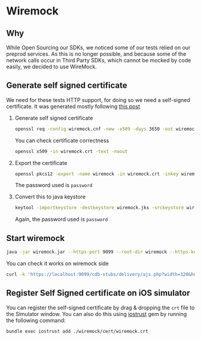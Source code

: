 # Wiremock

## Why

While Open Sourcing our SDKs, we noticed some of our tests relied on our preprod
services. As this is no longer possible, and because some of the network calls
occur in Third Party SDKs, which cannot be mocked by code easily, we decided to
use WireMock.

## Generate self signed certificate

We need for these tests HTTP support, for doing so we need a self-signed
certificate. It was generated mostly following [this post][ios-self-signed]

1. Generate self signed certificate
    ```sh
    openssl req -config wiremock.cnf -new -x509 -days 3650 -out wiremock.crt
    ```
    You can check certificate correctness
    ```sh
    openssl x509 -in wiremock.crt -text -noout
    ```

2. Export the certificate
    ```sh
    openssl pkcs12 -export -name wiremock -in wiremock.crt -inkey wiremock.key -out wiremock.p12
    ```
    The password used is `password`

3. Convert this to java keystore
    ```sh
    keytool -importkeystore -destkeystore wiremock.jks -srckeystore wiremock.p12 -srcstoretype pkcs12 -alias wiremock
    ```
    Again, the password used is `password`

## Start wiremock

```sh
java -jar wiremock.jar --https-port 9099 --root-dir wiremock --https-keystore wiremock/cert/wiremock.jks --keystore-password password --verbose --global-response-templating
```
You can check it works on wiremock side
```sh
curl -k 'https://localhost:9099/cdb-stubs/delivery/ajs.php?width=320&height=50'
```

## Register Self Signed certificate on iOS simulator

You can register the self-signed certificate by drag & dropping the `crt` file
to the Simulator window. You can also do this using [iostrust] gem by running
the following command:
```sh
bundle exec iostrust add ./wiremock/cert/wiremock.crt
```

[ios-self-signed]: https://medium.com/vmware-end-user-computing/creating-a-tls-connection-with-wiremock-e275daf72549
[iostrust]: https://github.com/yageek/iostrust
